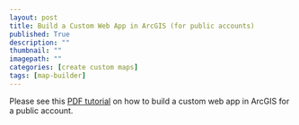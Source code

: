 ```yaml
---
layout: post
title: Build a Custom Web App in ArcGIS (for public accounts)
published: True
description: ""
thumbnail: ""
imagepath: ""
categories: [create custom maps]
tags: [map-builder]
---
```


<div id="desktopContent" class="content">
<p>Please see this <a href="http://s3.amazonaws.com/gfw.blog/Training%20Guides/GFW%20MapBuilder%20-%20Free%20Public%20Account%20Tutorial_FINAL.pdf" target="_blank">PDF tutorial</a> on how to build a custom web app in ArcGIS for a public account.</p>
</div>

<div id="mobileContent" class="content">
</div>
